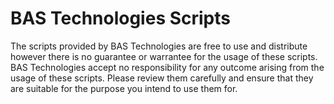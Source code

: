 # BAS Technologies Scripts
The scripts provided by BAS Technologies are free to use and distribute however there is no guarantee or warrantee for the usage of these scripts. BAS Technologies accept no responsibility for any outcome arising from the usage of these scripts. Please review them carefully and ensure that they are suitable for the purpose you intend to use them for.
